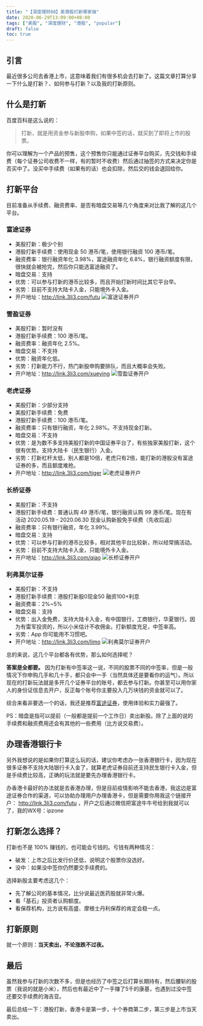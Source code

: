 ```yaml
---
title: "【深度理财08】美港股打新哪家强"
date: 2020-06-29T13:09:00+08:00
tags: ["美股", "深度理财", "港股", "popular"] 
draft: false
toc: true
---
```


## 引言

最近很多公司去香港上市，这意味着我们有很多机会去打新了。这篇文章打算分享一下什么是打新？、如何参与打新？以及我的打新原则。

## 什么是打新

百度百科是这么说的：

> 打新，就是用资金参与新股申购，如果中签的话，就买到了即将上市的股票。

你可以理解为一个产品的预售，这个预售你只能通过证券平台购买，先交钱和手续费（每个证券公司收费不一样，有的暂时不收费）然后通过抽签的方式来决定你是否买中了。没买中手续费（如果有的话）也会扣除，然后交的钱会退回给你。

<!--more-->

## 打新平台

目前准备从手续费、融资费率、是否有暗盘交易等几个角度来对比我了解的这几个平台。

### 富途证券

- 美股打新：极少个别
- 港股打新手续费：使用现金 50 港币/笔，使用银行融资 100 港币/笔。
- 融资费率：银行融资年化 3.98%，富途融资年化 6.8%，银行融资额度有限，很快就会被抢完，然后你只能选富途融资了。
- 暗盘交易：支持
- 优势：可以参与打新的港币比较多，而且开始打新时间比其它平台早。
- 劣势：目前不支持大陆卡入金，只能境外卡入金。
- 开户地址：<http://link.3li3.com/futu>
![富途证券开户](https://blog-1251237404.cos.ap-guangzhou.myqcloud.com/futu5.png!s)

### 雪盈证券

- 美股打新：暂时没有
- 港股打新手续费：100 港币/笔。
- 融资费率：融资年化 2.5%。
- 暗盘交易：不支持
- 优势：融资年化低。
- 劣势：打新能力不行，热门新股申购要排队，而且大概率会失败。
- 开户地址：<http://link.3li3.com/xueying>
![雪盈证券开户](https://blog-1251237404.cos.ap-guangzhou.myqcloud.com/snowballsecurities.png!s)

### 老虎证券

- 美股打新：少部分支持
- 美股打新手续费：免费
- 港股打新手续费：100 港币/笔。
- 融资费率：只有银行融资，年化 2.98%。不支持现金打新。
- 暗盘交易：不支持
- 优势：是为数不多支持美股打新的中国证券平台了，有些独家美股打新，这个很有优势。支持大陆卡（民生银行）入金。
- 劣势：打新杠杆太低，别人都是10倍，老虎只有2倍，能打新的港股没有富途证券的多，而且额度难抢。
- 开户地址：<http://link.3li3.com/tiger>
![老虎证券开户](https://blog-1251237404.cos.ap-guangzhou.myqcloud.com/itiger.png!s)

### 长桥证券

- 美股打新：不支持
- 港股打新手续费：普通认购 49 港币/笔，银行融资认购 99 港币/笔。现在有活动 2020.05.19 - 2020.06.30 现金认购新股免手续费（先收后返）
- 融资费率：只有银行融资，年化 3.99%。
- 暗盘交易：支持
- 优势：可以参与打新的港币比较多，相对其他平台比较新，所以经常搞活动。
- 劣势：目前不支持大陆卡入金，只能境外卡入金。
- 开户地址：<http://link.3li3.com/qiao>
![长桥证券开户](https://blog-1251237404.cos.ap-guangzhou.myqcloud.com/longbridge.png!s)


### 利弗莫尔证券

- 美股打新：不支持
- 港股打新手续费：港股打新股0现金50  融资100+利息
- 融资费率：2%~5%
- 暗盘交易：支持
- 优势：出入金免费，支持大陆卡入金，有中国银行，工商银行，华夏银行。因为有雷军投资的，所以小米估计不收佣金。打新额度充足，中签率高。
- 劣势：App 你可能用不习惯吧。
- 开户地址：<http://link.3li3.com/limo>
![利弗莫尔证券开户](https://blog-1251237404.cos.ap-guangzhou.myqcloud.com/jesselivermore.png!s)


总的来说，这几个平台都各有优势，那么如何选择呢？

**答案是全都要。** 因为打新有中签率这一说，不同的股票不同的中签率，但是一般情况下你申购几手和几十手，都只会中一手（当然具体还是要看你的运气）。所以现在的打新玩法就是多开几个证券平台的账号，都去参与打新。你甚至可以用你家人的身份证信息去开户，反正每个账号你主要投入几万块钱的资金就可以了。

综合来看非要选一个的话，我还是推荐[富途证券](http://link.3li3.com/futu)，使用体验和实力最强了。

PS：暗盘是指可以提前（一般都是提前一个工作日）卖出新股。除了上面的说的手续费和融资费用还会有其他的一些费用（比方说交易费）。

## 办理香港银行卡

另外我想说的是如果你打算这么玩的话，建议你考虑办一张香港银行卡，因为现在很多证券不支持大陆银行卡入金了，就算老虎证券目前还支持民生银行卡入金，但是手续费比较高，正确的玩法就是要先办理香港银行卡。

办香港卡最好的办法就是去香港办理，但是目前疫情影响不能去香港，我这边是富途证券合作的渠道，可以协助办理用户办理香港卡，但是需要你用我这个链接开户： <http://link.3li3.com/futu> ，开户之后通过微信把富途牛牛号给到我就可以了，我的WX号：ipzone

## 打新怎么选择？

打新也不是 100% 赚钱的，也可能会亏钱的。亏钱有两种情况：

- 破发：上市之后比发行价还低，说明这个股票你没选好。
- 没中：如果没中签你仍然要交手续费的。

选择新股主要考虑这几个：

- 先了解公司的基本情况，比分说最近医药股就非常火爆。
- 看「基石」投资者认购额度。
- 看保荐机构，比方说有高盛、摩根士丹利保荐的肯定会稳一点。

## 打新原则

就一个原则：**当天卖出，不论涨跌不过夜。**

## 最后

虽然我参与打新的次数不多，但是也经历了中签之后打算长期持有，然后腰斩的股票（我说的就是小米），然后也有最近中了一手赚了5千的康基，也遇到过没中签还要交手续费的海吉亚。

最后总结一下：港股打新，香港卡是第一步，十个券商第二步，第三步是上市当天卖出。​